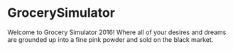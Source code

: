GrocerySimulator
================

Welcome to Grocery Simulator 2016! Where all of your desires and dreams are grounded up into a fine pink powder and sold on the black market.
